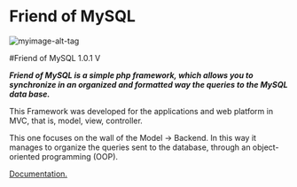 # Friend of MySQL

![myimage-alt-tag](https://raw.githubusercontent.com/yolfry/FriendofMySQL/master/FriendofMySQL/documentation/share.document/friendofMySQL.text.png)

#Friend of MySQL 1.0.1 V

***Friend of MySQL is a simple php framework, which allows you to synchronize in an organized and formatted way the queries
to the MySQL data base.***

This Framework was developed for the applications and web platform in MVC, that is, model, view, controller.


This one focuses on the wall of the Model -> Backend. In this way it manages to organize the queries sent to the database,
through an object-oriented programming (OOP).


[Documentation.](https://raw.githubusercontent.com/yolfry/FriendofMySQL/master/FriendofMySQL/documentation/index.html)